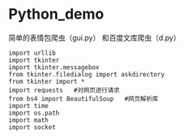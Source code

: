 # Python_demo
简单的表情包爬虫（gui.py）
和百度文库爬虫（d.py）


```
import urllib
import tkinter
import tkinter.messagebox
from tkinter.filedialog import askdirectory
from tkinter import *
import requests   #对网页进行请求
from bs4 import BeautifulSoup   #网页解析库
import time
import os.path
import math
import socket
```
